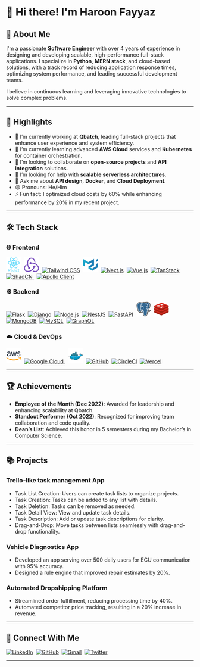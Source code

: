 # 👋 Hi there! I'm Haroon Fayyaz

## 🚀 About Me

I'm a passionate **Software Engineer** with over 4 years of experience in designing and developing scalable, high-performance full-stack applications. I specialize in **Python**, **MERN stack**, and cloud-based solutions, with a track record of reducing application response times, optimizing system performance, and leading successful development teams.

I believe in continuous learning and leveraging innovative technologies to solve complex problems.

---

## 🌟 Highlights

- 🔭 I’m currently working at **Qbatch**, leading full-stack projects that enhance user experience and system efficiency.
- 🌱 I’m currently learning advanced **AWS Cloud** services and **Kubernetes** for container orchestration.
- 👯 I’m looking to collaborate on **open-source projects** and **API integration** solutions.
- 🤔 I’m looking for help with **scalable serverless architectures**.
- 💬 Ask me about **API design**, **Docker**, and **Cloud Deployment**.
- 😄 Pronouns: He/Him
- ⚡ Fun fact: I optimized cloud costs by 60% while enhancing performance by 20% in my recent project.

---

## 🛠️ Tech Stack  

### 🌐 Frontend
<div align="left">
<a href="https://reactjs.org/" target="_blank"><img src="https://raw.githubusercontent.com/devicons/devicon/master/icons/react/react-original-wordmark.svg" alt="React" width="40" height="40"/></a>&nbsp;
<a href="https://redux.js.org/" target="_blank"><img src="https://raw.githubusercontent.com/devicons/devicon/master/icons/redux/redux-original.svg" alt="Redux" width="40" height="40"/></a>&nbsp;
<a href="https://tailwindcss.com/" target="_blank"><img src="https://www.vectorlogo.zone/logos/tailwindcss/tailwindcss-icon.svg" alt="Tailwind CSS" width="40" height="40"/></a>&nbsp;
<a href="https://mui.com/" target="_blank"><img src="https://raw.githubusercontent.com/devicons/devicon/master/icons/materialui/materialui-original.svg" alt="Material-UI" width="40" height="40"/></a>&nbsp;
<a href="https://nextjs.org/" target="_blank"><img src="https://cdn.worldvectorlogo.com/logos/nextjs-2.svg" alt="Next.js" width="40" height="40"/></a>&nbsp
<a href="https://vuejs.org/" target="_blank"><img src="https://upload.wikimedia.org/wikipedia/commons/9/95/Vue.js_Logo_2.svg" alt="Vue.js" width="40" height="40"/></a>&nbsp;
<a href="https://tanstack.com/" target="_blank"><img src="https://avatars.githubusercontent.com/u/49061036?s=200&v=4" alt="TanStack" width="40" height="40"/></a>&nbsp;
<a href="https://github.com/shadcn/ui" target="_blank">
  <img src="https://img.shields.io/badge/ShadCN-%23000000.svg?style=for-the-badge&logo=shadcn&logoColor=white" alt="ShadCN" width="100" height="40"/>
</a>&nbsp;
<a href="https://www.apollographql.com/docs/react/" target="_blank"><img src="https://cdn.worldvectorlogo.com/logos/apollo-graphql-compact.svg" alt="Apollo Client" width="40" height="40"/></a>&nbsp;
</div>

### ⚙️ Backend
<div align="left">
<a href="https://flask.palletsprojects.com/" target="_blank"><img src="https://upload.wikimedia.org/wikipedia/commons/3/3c/Flask_logo.svg" alt="Flask" width="40" height="40"/></a>&nbsp;
<a href="https://www.djangoproject.com/" target="_blank"><img src="https://cdn.worldvectorlogo.com/logos/django.svg" alt="Django" width="40" height="40"/></a>&nbsp;
<a href="https://nodejs.org/" target="_blank"><img src="https://www.vectorlogo.zone/logos/nodejs/nodejs-icon.svg" alt="Node.js" width="40" height="40"/></a>&nbsp;
<a href="https://nestjs.com/" target="_blank"><img src="https://cdn.worldvectorlogo.com/logos/nestjs.svg" alt="NestJS" width="40" height="40"/></a>&nbsp;
<a href="https://fastapi.tiangolo.com/" target="_blank"><img src="https://fastapi.tiangolo.com/img/logo-margin/logo-teal.svg" alt="FastAPI" width="40" height="40"/></a>&nbsp;
<a href="https://www.postgresql.org/" target="_blank"><img src="https://raw.githubusercontent.com/devicons/devicon/master/icons/postgresql/postgresql-original.svg" alt="PostgreSQL" width="40" height="40"/></a>&nbsp;
<a href="https://redis.io/" target="_blank"><img src="https://raw.githubusercontent.com/devicons/devicon/master/icons/redis/redis-original.svg" alt="Redis" width="40" height="40"/></a>&nbsp;
<a href="https://www.mongodb.com/" target="_blank"><img src="https://cdn.worldvectorlogo.com/logos/mongodb-icon-1.svg" alt="MongoDB" width="40" height="40"/></a>&nbsp;
<a href="https://www.mysql.com/" target="_blank"><img src="https://upload.wikimedia.org/wikipedia/en/d/dd/MySQL_logo.svg" alt="MySQL" width="40" height="40"/></a>&nbsp;
<a href="https://graphql.org/" target="_blank"><img src="https://upload.wikimedia.org/wikipedia/commons/1/17/GraphQL_Logo.svg" alt="GraphQL" width="40" height="40"/></a>&nbsp;
</div>

### ☁️ Cloud & DevOps
<div align="left">
<a href="https://aws.amazon.com/" target="_blank"><img src="https://raw.githubusercontent.com/devicons/devicon/master/icons/amazonwebservices/amazonwebservices-original-wordmark.svg" alt="AWS" width="40" height="40"/></a>&nbsp;
<a href="https://cloud.google.com/" target="_blank">
  <img src="https://cdn.worldvectorlogo.com/logos/google-cloud-3.svg" alt="Google Cloud" width="40" height="40"/>
</a>&nbsp;
<a href="https://www.docker.com/" target="_blank"><img src="https://raw.githubusercontent.com/devicons/devicon/master/icons/docker/docker-original.svg" alt="Docker" width="40" height="40"/></a>&nbsp;
<a href="https://github.com/" target="_blank"><img src="https://www.vectorlogo.zone/logos/github/github-icon.svg" alt="GitHub" width="40" height="40"/></a>&nbsp;
<a href="https://circleci.com/" target="_blank"><img src="https://www.vectorlogo.zone/logos/circleci/circleci-icon.svg" alt="CircleCI" width="40" height="40"/></a>&nbsp;
<a href="https://vercel.com/" target="_blank"><img src="https://www.vectorlogo.zone/logos/vercel/vercel-icon.svg" alt="Vercel" width="40" height="40"/></a>&nbsp;
</div>

---

## 🏆 Achievements

- **Employee of the Month (Dec 2022)**: Awarded for leadership and enhancing scalability at Qbatch.
- **Standout Performer (Oct 2022)**: Recognized for improving team collaboration and code quality.
- **Dean’s List**: Achieved this honor in 5 semesters during my Bachelor’s in Computer Science.

---

## 📚 Projects

### Trello-like task management App
- Task List Creation: Users can create task lists to organize projects.
- Task Creation: Tasks can be added to any list with details.
- Task Deletion: Tasks can be removed as needed.
- Task Detail View: View and update task details.
- Task Description: Add or update task descriptions for clarity.
- Drag-and-Drop: Move tasks between lists seamlessly with drag-and-drop functionality.

### Vehicle Diagnostics App  
- Developed an app serving over 500 daily users for ECU communication with 95% accuracy.  
- Designed a rule engine that improved repair estimates by 20%.

### Automated Dropshipping Platform  
- Streamlined order fulfillment, reducing processing time by 40%.  
- Automated competitor price tracking, resulting in a 20% increase in revenue.

---

## 🔗 Connect With Me
<a href="https://linkedin.com/in/haroon-fayyaz" target="_blank"><img src="https://raw.githubusercontent.com/rahuldkjain/github-profile-readme-generator/master/src/images/icons/Social/linked-in-alt.svg" alt="LinkedIn" width="30" height="30"/></a>&nbsp;
<a href="https://github.com/haroonfayyaz" target="_blank"><img src="https://www.vectorlogo.zone/logos/github/github-icon.svg" alt="GitHub" width="30" height="30"/></a>&nbsp;
<a href="mailto:haroonfayyaz98@gmail.com" target="_blank"><img src="https://www.vectorlogo.zone/logos/gmail/gmail-icon.svg" alt="Gmail" width="30" height="30"/></a>&nbsp;
<a href="https://x.com/haroonfayyaz98" target="_blank"><img src="https://www.vectorlogo.zone/logos/twitter/twitter-tile.svg" alt="Twitter" width="30" height="30"/></a>

---
